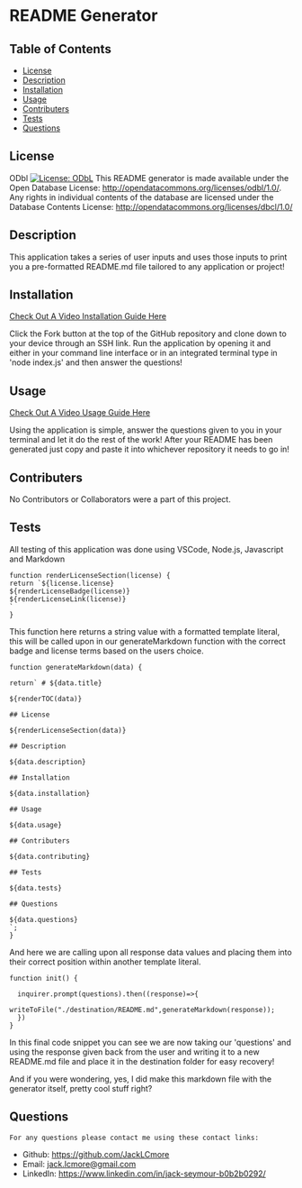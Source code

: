  # README Generator

  ## Table of Contents
  * [License](#license)
  * [Description](#description)
  * [Installation](#installation)
  * [Usage](#usage)
  * [Contributers](#contributers)
  * [Tests](#tests)
  * [Questions](#questions)
  

  ## License
    
  ODbl
  [![License: ODbL](https://img.shields.io/badge/License-ODbL-brightgreen.svg)](https://opendatacommons.org/licenses/odbl/)
  This README generator is made available under the Open Database License: http://opendatacommons.org/licenses/odbl/1.0/. Any rights in individual contents of the database are licensed under the Database Contents License: http://opendatacommons.org/licenses/dbcl/1.0/

    
  ## Description
    
  This application takes a series of user inputs and uses those inputs to print you a pre-formatted README.md file tailored to any application or project!
    
  ## Installation
  [Check Out A Video Installation Guide Here](https://youtu.be/0oNSuPMxyDc)

  Click the Fork button at the top of the GitHub repository and clone down to your device through an SSH link. Run the application by opening it and either in your command line interface or in an integrated terminal type in 'node index.js' and then answer the questions!
    
  ## Usage
  [Check Out A Video Usage Guide Here](https://youtu.be/r75OdXQXFMg)  
  
  Using the application is simple, answer the questions given to you in your terminal and let it do the rest of the work! After your README has been generated just copy and paste it into whichever repository it needs to go in!
    
  ## Contributers
    
  No Contributors or Collaborators were a part of this project.
    
  ## Tests
    
  All testing of this application was done using VSCode, Node.js, Javascript and Markdown

  ```
  function renderLicenseSection(license) {
return `${license.license}
${renderLicenseBadge(license)}
${renderLicenseLink(license)}
`
}
  ```
  This function here returns a string value with a formatted template literal, this will be called upon in our generateMarkdown function with the correct badge and license terms based on the users choice.
  ```
  function generateMarkdown(data) {
  
  return` # ${data.title}

  ${renderTOC(data)}

  ## License
    
  ${renderLicenseSection(data)}
    
  ## Description
    
  ${data.description}
    
  ## Installation
    
  ${data.installation}
    
  ## Usage
    
  ${data.usage}
    
  ## Contributers
    
  ${data.contributing}
    
  ## Tests
    
  ${data.tests}
    
  ## Questions
    
  ${data.questions}
`;
}
  ```
  And here we are calling upon all response data values and placing them into their correct position within another template literal.
  ```
  function init() {
    
    inquirer.prompt(questions).then((response)=>{
        writeToFile("./destination/README.md",generateMarkdown(response));
    })
}
  ```
  In this final code snippet you can see we are now taking our 'questions' and using the response given back from the user and writing it to a new README.md file and place it in the destination folder for easy recovery!

  And if you were wondering, yes, I did make this markdown file with the generator itself, pretty cool stuff right?
  ## Questions

    For any questions please contact me using these contact links:

* Github: https://github.com/JackLCmore
* Email: jack.lcmore@gmail.com 
* LinkedIn: https://www.linkedin.com/in/jack-seymour-b0b2b0292/
